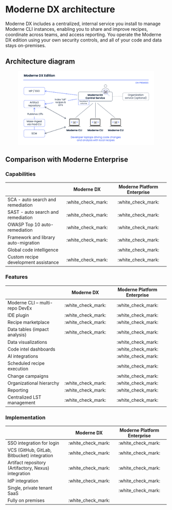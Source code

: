 # Moderne DX architecture

Moderne DX includes a centralized, internal service you install to manage Moderne CLI instances, enabling you to share and improve recipes, coordinate across teams, and access reporting. You operate the Moderne DX edition using your own security controls, and all of your code and data stays on-premises.

## Architecture diagram

<figure><img src="../../../.gitbook/assets/ModerneDX-Arch2.png" alt=""><figcaption></figcaption></figure>

## Comparison with Moderne Enterprise

### Capabilities

|                                      |      Moderne DX      | Moderne Platform Enterprise |
| ------------------------------------ | :------------------: | :-------------------------: |
| SCA - auto search and remediation    | :white\_check\_mark: |     :white\_check\_mark:    |
| SAST - auto search and remediation   | :white\_check\_mark: |     :white\_check\_mark:    |
| OWASP Top 10 auto-remediation        | :white\_check\_mark: |     :white\_check\_mark:    |
| Framework and library auto-migration | :white\_check\_mark: |     :white\_check\_mark:    |
| Global code intelligence             |                      |     :white\_check\_mark:    |
| Custom recipe development assistance | :white\_check\_mark: |     :white\_check\_mark:    |

### Features

|                                |      Moderne DX      | Moderne Platform Enterprise |
| ------------------------------ | :------------------: | :-------------------------: |
| Moderne CLI – multi-repo DevEx | :white\_check\_mark: |     :white\_check\_mark:    |
| IDE plugin                     | :white\_check\_mark: |     :white\_check\_mark:    |
| Recipe marketplace             | :white\_check\_mark: |     :white\_check\_mark:    |
| Data tables (impact analysis)  | :white\_check\_mark: |     :white\_check\_mark:    |
| Data visualizations            |                      |     :white\_check\_mark:    |
| Code intel dashboards          |                      |     :white\_check\_mark:    |
| AI integrations                |                      |     :white\_check\_mark:    |
| Scheduled recipe execution     |                      |     :white\_check\_mark:    |
| Change campaigns               |                      |     :white\_check\_mark:    |
| Organizational hierarchy       | :white\_check\_mark: |     :white\_check\_mark:    |
| Reporting                      | :white\_check\_mark: |     :white\_check\_mark:    |
| Centralized LST management     | :white\_check\_mark: |     :white\_check\_mark:    |

### Implementation

|                                                      |      Moderne DX      | Moderne Platform Enterprise |
| ---------------------------------------------------- | :------------------: | :-------------------------: |
| SSO integration for login                            | :white\_check\_mark: |     :white\_check\_mark:    |
| VCS (GitHub, GitLab, Bitbucket) integration          | :white\_check\_mark: |     :white\_check\_mark:    |
| Artifact repository (Artifactory, Nexus) integration | :white\_check\_mark: |     :white\_check\_mark:    |
| IdP integration                                      | :white\_check\_mark: |     :white\_check\_mark:    |
| Single, private tenant SaaS                          |                      |     :white\_check\_mark:    |
| Fully on premises                                    | :white\_check\_mark: |                             |
